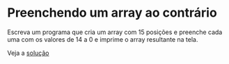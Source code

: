 # Preenchendo um array ao contrário

Escreva um programa que cria um array com 15 posições e preenche cada uma com os
valores de 14 a 0 e imprime o array resultante na tela.


Veja a [solução](./solucoes/09-preenchendo-um-array-ao-contrario.go)
